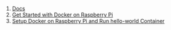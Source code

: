 1. [Docs](https://www.raspberrypi.org/documentation/)
2. [Get Started with Docker on Raspberry Pi](https://blog.alexellis.io/getting-started-with-docker-on-raspberry-pi/)
3. [Setup Docker on Raspberry Pi and Run hello-world Container](https://iotbytes.wordpress.com/setting-up-docker-on-raspberry-pi-and-running-hello-world-container/)
